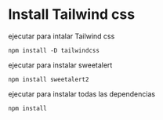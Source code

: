 # Install Tailwind css

ejecutar para intalar Tailwind css

````
npm install -D tailwindcss
````

ejecutar para instalar sweetalert 

````
npm install sweetalert2
````

ejecutar para instalar todas las dependencias 

````
npm install
````